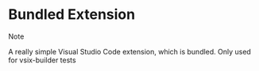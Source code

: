 # Bundled Extension

> [!NOTE]
> A really simple Visual Studio Code extension, which is bundled.
> Only used for vsix-builder tests
